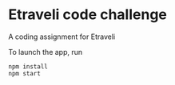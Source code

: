 # Etraveli code challenge
A coding assignment for Etraveli

To launch the app, run
```
npm install
npm start
```
